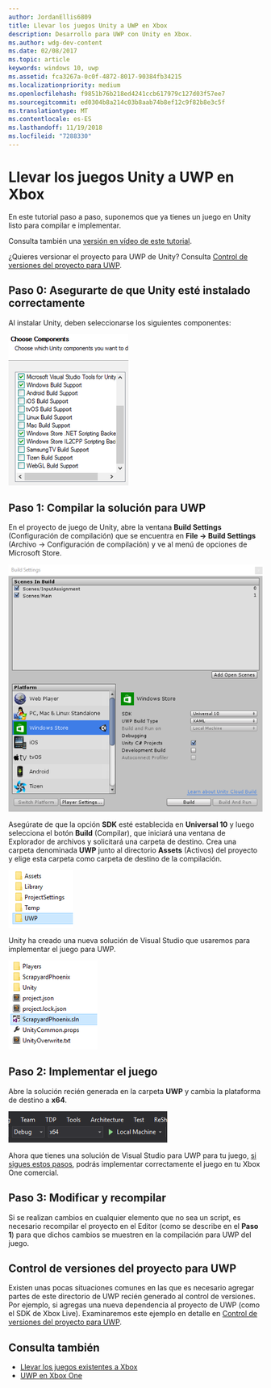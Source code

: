 ```yaml
---
author: JordanEllis6809
title: Llevar los juegos Unity a UWP en Xbox
description: Desarrollo para UWP con Unity en Xbox.
ms.author: wdg-dev-content
ms.date: 02/08/2017
ms.topic: article
keywords: windows 10, uwp
ms.assetid: fca3267a-0c0f-4872-8017-90384fb34215
ms.localizationpriority: medium
ms.openlocfilehash: f9851b76b218ed4241ccb617979c127d03f57ee7
ms.sourcegitcommit: ed0304b8a214c03b8aab74b8ef12c9f82b8e3c5f
ms.translationtype: MT
ms.contentlocale: es-ES
ms.lasthandoff: 11/19/2018
ms.locfileid: "7288330"
---
```

# <a name="bringing-unity-games-to-uwp-on-xbox"></a>Llevar los juegos Unity a UWP en Xbox


En este tutorial paso a paso, suponemos que ya tienes un juego en Unity listo para compilar e implementar.

Consulta también una [versión en vídeo de este tutorial](https://www.youtube.com/watch?v=f0Ptvw7k-CE).

¿Quieres versionar el proyecto para UWP de Unity? Consulta [Control de versiones del proyecto para UWP](development-lanes-unity-versioning.md).

## <a name="step-0-ensure-unity-is-installed-correctly"></a>Paso 0: Asegurarte de que Unity esté instalado correctamente

Al instalar Unity, deben seleccionarse los siguientes componentes:

![Componentes de instalación de Unity](images/unity-install-components.png)

## <a name="step-1-building-the-uwp-solution"></a>Paso 1: Compilar la solución para UWP

En el proyecto de juego de Unity, abre la ventana **Build Settings** (Configuración de compilación) que se encuentra en **File -> Build Settings** (Archivo -> Configuración de compilación) y ve al menú de opciones de Microsoft Store.

![Ventana de configuración de compilación](images/build-settings.png)

Asegúrate de que la opción **SDK** esté establecida en **Universal 10** y luego selecciona el botón **Build** (Compilar), que iniciará una ventana de Explorador de archivos y solicitará una carpeta de destino. Crea una carpeta denominada **UWP** junto al directorio **Assets** (Activos) del proyecto y elige esta carpeta como carpeta de destino de la compilación.

![Carpeta de destino de la compilación](images/build-destination.png)

Unity ha creado una nueva solución de Visual Studio que usaremos para implementar el juego para UWP.

![Solución de VS para UWP](images/uwp-vs-solution.png)

## <a name="step-2-deploying-your-game"></a>Paso 2: Implementar el juego

Abre la solución recién generada en la carpeta **UWP** y cambia la plataforma de destino a **x64**.

![Plataforma de compilación x64](images/x64-build-platform.png)

Ahora que tienes una solución de Visual Studio para UWP para tu juego, [si sigues estos pasos](getting-started.md), podrás implementar correctamente el juego en tu Xbox One comercial.

## <a name="step-3-modify-and-rebuild"></a>Paso 3: Modificar y recompilar

Si se realizan cambios en cualquier elemento que no sea un script, es necesario recompilar el proyecto en el Editor (como se describe en el __Paso 1__) para que dichos cambios se muestren en la compilación para UWP del juego.

## <a name="versioning-your-uwp-project"></a>Control de versiones del proyecto para UWP

Existen unas pocas situaciones comunes en las que es necesario agregar partes de este directorio de UWP recién generado al control de versiones. Por ejemplo, si agregas una nueva dependencia al proyecto de UWP (como el SDK de Xbox Live).  Examinaremos este ejemplo en detalle en [Control de versiones del proyecto para UWP](development-lanes-unity-versioning.md).

## <a name="see-also"></a>Consulta también
- [Llevar los juegos existentes a Xbox](development-lanes-landing.md)
- [UWP en Xbox One](index.md)
